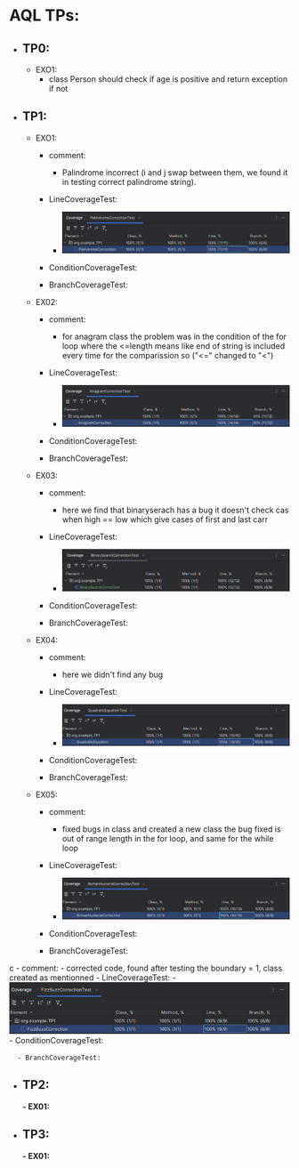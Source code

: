 # AQL TPs:
- ## TP0:
    - EXO1: 
        - class Person should check if age is positive and return exception if not
- ## TP1:
    - EXO1:
        - comment:
          - Palindrome incorrect (i and j swap between them, we found it in testing correct palindrome string).
        - LineCoverageTest:
            - ![Screenshot from 2025-04-13 18-35-43.png](images/Screenshot%20from%202025-04-13%2018-35-43.png)
        - ConditionCoverageTest:
        
        - BranchCoverageTest:
      
    - EX02:
      - comment:
        - for anagram class the problem was in the condition of the for loop where the <=length means like end of string is included every time for the comparission so ("<=" changed to  "<")
      - LineCoverageTest:
        - ![Screenshot from 2025-04-13 22-16-35.png](images/Screenshot%20from%202025-04-13%2022-16-35.png)
      - ConditionCoverageTest:
      
      - BranchCoverageTest:
      
    - EX03:
        - comment:
            - here we find that binaryserach has a bug it doesn't check cas when high == low which give cases of first and last carr 
        - LineCoverageTest:
          - ![Screenshot from 2025-04-13 22-47-22.png](images/Screenshot%20from%202025-04-13%2022-47-22.png)
      
        - ConditionCoverageTest:
      
        - BranchCoverageTest:
      
    - EX04:
        - comment:
          - here we didn't find any bug
        - LineCoverageTest:
            - ![Screenshot from 2025-04-14 04-35-18.png](images/Screenshot%20from%202025-04-14%2004-35-18.png)
        - ConditionCoverageTest:
      
        - BranchCoverageTest:
      
    - EX05:
        - comment:
          - fixed bugs in class and created a new class the bug fixed is out of range length in the for loop, and same for the while loop
      
        - LineCoverageTest:
            - ![Screenshot from 2025-04-14 04-53-14.png](images/Screenshot%20from%202025-04-14%2004-53-14.png)
        - ConditionCoverageTest:
      
        - BranchCoverageTest:
  
c      - comment:
        - corrected code, found after testing the boundary = 1, class created as mentionned
      - LineCoverageTest:
        - ![Screenshot from 2025-04-14 05-05-16.png](images/Screenshot%20from%202025-04-14%2005-05-16.png)
      - ConditionCoverageTest:
    
      - BranchCoverageTest:


- ## TP2:
    **- EX01:**


- ## TP3:
    **- EX01:**
        